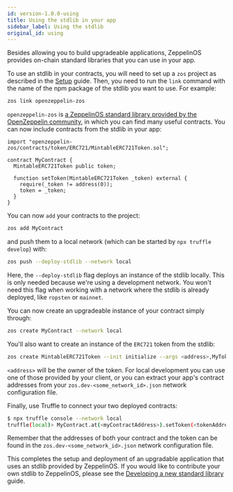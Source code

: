 ```yaml
---
id: version-1.0.0-using
title: Using the stdlib in your app
sidebar_label: Using the stdlib
original_id: using
---
```


Besides allowing you to build upgradeable applications, ZeppelinOS provides on-chain standard libraries that you can use in your app.

To use an stdlib in your contracts, you will need to set up a `zos` project as described in the [Setup](setup.md) guide. Then, you need to run the `link` command with the name of the npm package of the stdlib you want to use. For example:

```sh
zos link openzeppelin-zos
```

`openzeppelin-zos` is [a ZeppelinOS standard library provided by the OpenZeppelin community](stdlib.md), in which you can find many useful contracts. You can now include contracts from the stdlib in your app:

```sol
import "openzeppelin-zos/contracts/token/ERC721/MintableERC721Token.sol";

contract MyContract {
  MintableERC721Token public token;

  function setToken(MintableERC721Token _token) external {
    require(_token != address(0));
    token = _token;
  }
}
```

You can now `add` your contracts to the project:

```sh
zos add MyContract
```

and push them to a local network (which can be started by `npx truffle develop`) with:

```sh
zos push --deploy-stdlib --network local
```

Here, the `--deploy-stdlib` flag deploys an instance of the stdlib locally. This is only needed because we're using a development network. You won't need this flag when working with a network where the stdlib is already deployed, like `ropsten` or `mainnet`.

You can now create an upgradeable instance of your contract simply through:

```sh
zos create MyContract --network local
```

You'll also want to create an instance of the `ERC721` token from the stdlib:

```sh
zos create MintableERC721Token --init initialize --args <address>,MyToken,TKN --network local
```

`<address>` will be the owner of the token. For local development you can use one of those provided by your client, or you can extract your app's contract addresses from your `zos.dev-<some_network_id>.json` network configuration file.

Finally, use Truffle to connect your two deployed contracts:

```sh
$ npx truffle console --network local
truffle(local)> MyContract.at(<myContractAddress>).setToken(<tokenAddress>)
```

Remember that the addresses of both your contract and the token can be found in the `zos.dev-<some_network_id>.json` network configuration file.

This completes the setup and deployment of an upgradable application that uses an stdlib provided by ZeppelinOS. If you would like to contribute your own stdlib to ZeppelinOS, please see the [Developing a new standard library](developing.md) guide.
